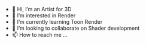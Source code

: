 - 👋 Hi, I’m an Artist for 3D
- 👀 I’m interested in Render
- 🌱 I’m currently learning Toon Render
- 💞️ I’m looking to collaborate on Shader development
- 📫 How to reach me ...

<!---
goboom/goboom is a ✨ special ✨ repository because its `README.md` (this file) appears on your GitHub profile.
You can click the Preview link to take a look at your changes.
--->
